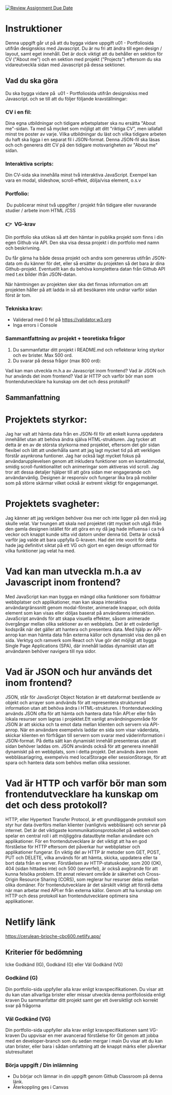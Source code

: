 [![Review Assignment Due Date](https://classroom.github.com/assets/deadline-readme-button-22041afd0340ce965d47ae6ef1cefeee28c7c493a6346c4f15d667ab976d596c.svg)](https://classroom.github.com/a/Y0f03qEq)
# Instruktioner

Denna uppgift går ut på att du bygga vidare uppgift u01 - Portfoliosida utifrån designskiss med Javascript. Du är nu fri att ändra till egen design / layout, samt eget innehåll. Det är dock viktigt att du behåller en sektion för CV ("About me") och en sektion med projekt ("Projects") eftersom du ska vidareutveckla sidan med Javascript på dessa sektioner. 

## Vad du ska göra

Du ska bygga vidare på  u01 - Portfoliosida utifrån designskiss med Javascript. och se till att du följer följande kravställningar: 

### CV i en fil:
Dina egna utbildningar och tidigare arbetsplatser ska nu ersätta "About me"-sidan. Ta med så mycket som möjligt att ditt "riktiga CV", men iallafall minst tre poster av varje.
Vilka utbildningar du läst och vilka tidigare arbeten du haft ska ligga i en separat fil i JSON-format. Denna JSON-fil ska läsas och och generera ditt CV på den tidigare motsvarigheten av "About me" sidan.


### Interaktiva scripts:
Din CV-sida ska innehålla minst två interaktiva JavaScript. Exempel kan vara en modal, slideshow, scroll-effekt, dölja/visa element, o.s.v

### Portfolio:
 Du publicerar minst två uppgifter / projekt från tidigare eller nuvarande studier / arbete inom HTML /CSS

### 👉  VG-krav

Din portfolio ska utökas så att den hämtar in publika projekt som finns i din egen Github via API. Den ska visa dessa projekt i din portfolio med namn och beskrivning.

Du får gärna ha både dessa projekt och andra som genereras utifrån JSON-data om du känner för det, eller så ersätter du projekten så det bara är dina Github-projekt. Eventuellt kan du behöva komplettera datan från Github API med t.ex bilder ifrån JSON-datan.

När hämtningen av projekten sker ska det finnas information om att projekten håller på att ladda in så att besökaren inte undrar varför sidan först är tom.



### Tekniska krav:
* Validerad med 0 fel på https://validator.w3.org
* Inga errors i Console

### Sammantfattning av projekt + teoretiska frågor

1. Du sammanfattar ditt projekt i README.md och reflekterar kring styrkor och ev brister. Max 500 ord.
2. Du svarar på dessa frågor (max 800 ord):

Vad kan man utveckla m.h.a av Javascript inom frontend?
Vad är JSON och hur används det inom frontend?
Vad är HTTP och varför bör man som frontendutvecklare ha kunskap om det och dess protokoll?

## Sammanfattning 

# Projektets styrkor:
Jag har valt att hämta data från en JSON-fil för att enkelt kunna uppdatera innehållet utan att behöva ändra själva HTML-strukturen. Jag tycker att detta är en av de största styrkorna med projektet, eftersom det gör sidan flexibel och lätt att underhålla samt att jag lagt mycket tid på att verkligen förstår asynkrona funtioner.
Jag har också lagt mycket fokus på användarupplevelsen genom att inkludera funktioner som en kontaktmodal, smidig scroll-funktionalitet och animeringar som aktiveras vid scroll. Jag tror att dessa detaljer hjälper till att göra sidan mer engagerande och användarvänlig. Designen är responsiv och fungerar lika bra på mobiler som på större skärmar vilket också är extremt viktigt för engagemanget.

# Projektets svagheter:
Jag känner att jag verkligen behöver öva mer och inte ligger på den nivå jag skulle velat. Var tvungen att skala ned projektet rätt mycket och utgå ifrån den gamla designen istället för att göra en ny då jag hade influensa i ca två veckor och knappt kunde sitta vid datorn under denna tid. Detta är också varför jag valde att bara uppfylla G-kraven. Had det inte voorit för detta hade jag definitivt siktat på ett VG och gjort en egen design utformad för vilka funktioner jag velat ha med.

# Vad kan man utveckla m.h.a av Javascript inom frontend?
Med JavaScript kan man bygga en mängd olika funktioner som förbättrar webbplatser och applikationer, man kan skapa interaktiva användargränssnitt genom modal-fönster, animerade knappar, och dolda element som kan visas eller döljas baserat på användarens interaktion. JavaScript används för att skapa visuella effekter, såsom animerade övergångar mellan olika sektioner av en webbplats.
Det är ett ovärderligt kodspråk när det gäller att hantera och presentera data. Med hjälp av API-anrop kan man hämta data från externa källor och dynamiskt visa den på en sida.
Verktyg och ramverk som React och Vue gör det möjligt att bygga Single Page Applications (SPA), där innehåll laddas dynamiskt utan att användaren behöver navigera till nya sidor.

# Vad är JSON och hur används det inom frontend?
JSON, står för JavaScript Object Notation är ett dataformat bestående av objekt och arrayer som andvänds för att representera strukturerad information utan att behöva ändra i HTML-strukturen. I frontendutveckling används JSON ofta för att hämta och hantera data från API:er eller från lokala resurser som lagras i projektet.Ett vanligt användningsområde för JSON är att skicka och ta emot data mellan klienten och servern via API-anrop. När en användare exempelvis laddar en sida som visar väderdata, skickar klienten en förfrågan till servern som svarar med väderinformation i JSON-format. På detta sätt kan dynamiskt innehåll presenteras utan att sidan behöver laddas om. JSON används också för att generera innehåll dynamiskt på en webbplats, som i detta projekt. Det används även inom webbläsarlagring, exempelvis med localStorage eller sessionStorage, för att spara och hantera data som behövs mellan olika sessioner. 

# Vad är HTTP och varför bör man som frontendutvecklare ha kunskap om det och dess protokoll?
HTTP, eller Hypertext Transfer Protocol, är ett grundläggande protokoll som styr hur data överförs mellan klienter (vanligtvis webbläsare) och servrar på internet. Det är det viktigaste kommunikationsprotokollet på webben och spelar en central roll i att möjliggöra datautbyte mellan användare och applikationer. För en frontendutvecklare är det viktigt att ha en god förståelse för HTTP eftersom det påverkar hur webbplatser och applikationer fungerar. En viktig del av HTTP är metoder som GET, POST, PUT och DELETE, vilka används för att hämta, skicka, uppdatera eller ta bort data från en server. Förståelsen av HTTP-statuskoder, som 200 (OK), 404 (sidan hittades inte) och 500 (serverfel), är också avgörande för att kunna felsöka problem. Ett annat relevant område är säkerhet och Cross-Origin Resource Sharing (CORS), som reglerar hur resurser delas mellan olika domäner. För frontendutvecklare är det särskilt viktigt att förstå detta när man arbetar med API:er från externa källor. Genom att ha kunskap om HTTP och dess protokoll kan frontendutvecklare optimera sina applikationer.

# Netlify länk
https://cerulean-brioche-cbc600.netlify.app/

## Kriterier för bedömning


Icke Godkänd (IG), Godkänd (G) eller Väl Godkänd (VG)

### Godkänd (G)
Din portfolio-sida uppfyller alla krav enligt kravspecifikationen.
Du visar att du kan utan allvarliga brister eller missar utveckla denna portfoliosida enligt kraven
Du sammanfattar ditt projekt samt ger ett översiktligt och korrekt svar på frågorna


### Väl Godkänd (VG)

Din portfolio-sida uppfyller alla krav enligt kravspecifikationen samt VG-kraven
Du uppvisar en mer avancerad förståelse för Git genom att jobba med en developer-branch som du sedan mergar i main
Du visar att du kan utan brister, eller bara i sådan omfattning att de knappt märks eller påverkar slutresultatet


### Börja uppgift / Din inlämning
* Du börjar och lämnar in din uppgift genom Github Classroom på denna länk.
* Återkoppling ges i Canvas











# 

